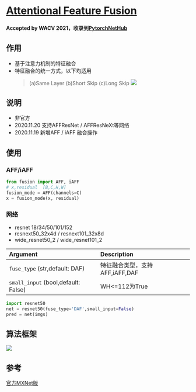 # [Attentional Feature Fusion](https://arxiv.org/abs/2009.14082)
#### Accepted by WACV 2021，收录到[PytorchNetHub](https://github.com/bobo0810/PytorchNetHub)

## 作用
- 基于注意力机制的特征融合
- 特征融合的统一方式，以下均适用
    > (a)Same Layer  (b)Short Skip    (c)Long Skip
![](https://github.com/bobo0810/AFF/blob/main/imgs/app.png)


## 说明
- 非官方
- 2020.11.20 支持AFFResNet / AFFResNeXt等网络
- 2020.11.19 新增AFF / iAFF 融合操作

## 使用

### AFF/iAFF
```python
from fusion import AFF, iAFF
# x,residual  [B,C,H,W]
fusion_mode = AFF(channels=C)
x = fusion_mode(x, residual)
```

### 网络
- resnet 18/34/50/101/152
- resnext50_32x4d / resnext101_32x8d
- wide_resnet50_2 / wide_resnet101_2


| **Argument**    | **Description** |
| :-------------- | :-------------- |
| `fuse_type` (str,default: DAF) | 特征融合类型，支持AFF,iAFF,DAF |
| `small_input` (bool,default: False) | WH<=112为True |


```python
import resnet50
net = resnet50(fuse_type='DAF',small_input=False)
pred = net(imgs)
```

## 算法框架
![](https://github.com/bobo0810/AFF/blob/main/imgs/AFF.png)

## 参考
 [官方MXNet版](https://github.com/YimianDai/open-aff)











